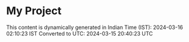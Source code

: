 # My Project

This content is dynamically generated in Indian Time (IST): 2024-03-16 02:10:23 IST
Converted to UTC: 2024-03-15 20:40:23 UTC
